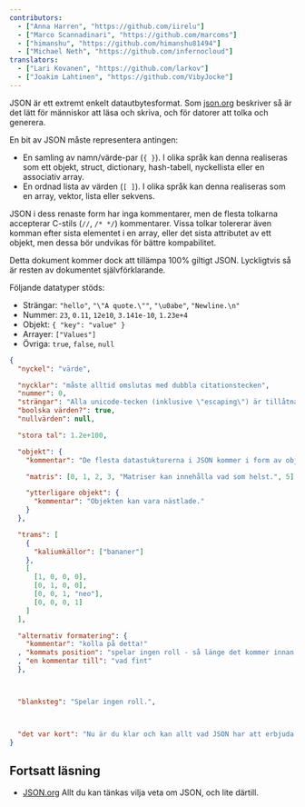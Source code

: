 ```yaml
---
contributors:
  - ["Anna Harren", "https://github.com/iirelu"]
  - ["Marco Scannadinari", "https://github.com/marcoms"]
  - ["himanshu", "https://github.com/himanshu81494"]
  - ["Michael Neth", "https://github.com/infernocloud"]
translators:
  - ["Lari Kovanen", "https://github.com/larkov"]
  - ["Joakim Lahtinen", "https://github.com/VibyJocke"]
---
```


JSON är ett extremt enkelt datautbytesformat. Som [json.org](http://json.org) beskriver så är det lätt för människor att läsa och skriva, och för datorer att tolka och generera.

En bit av JSON måste representera antingen:
* En samling av namn/värde-par (`{ }`). I olika språk kan denna realiseras som ett objekt, struct, dictionary, hash-tabell, nyckellista eller en associativ array.
* En ordnad lista av värden (`[ ]`). I olika språk kan denna realiseras som en array, vektor, lista eller sekvens.

JSON i dess renaste form har inga kommentarer, men de flesta tolkarna accepterar C-stils (`//`, `/* */`) kommentarer. Vissa tolkar tolererar även komman efter sista elementet i en array, eller det sista attributet av ett objekt, men dessa bör undvikas för bättre kompabilitet.

Detta dokument kommer dock att tillämpa 100% giltigt JSON. Lyckligtvis så är resten av dokumentet självförklarande.

Följande datatyper stöds:
* Strängar: `"hello"`, `"\"A quote.\""`, `"\u0abe"`, `"Newline.\n"`
* Nummer: `23`, `0.11`, `12e10`, `3.141e-10`, `1.23e+4`
* Objekt: `{ "key": "value" }`
* Arrayer: `["Values"]`
* Övriga: `true`, `false`, `null`

```json
{
  "nyckel": "värde",

  "nycklar": "måste alltid omslutas med dubbla citationstecken",
  "nummer": 0,
  "strängar": "Alla unicode-tecken (inklusive \"escaping\") är tillåtna.",
  "boolska värden?": true,
  "nullvärden": null,

  "stora tal": 1.2e+100,

  "objekt": {
    "kommentar": "De flesta datastukturerna i JSON kommer i form av objekt.",

    "matris": [0, 1, 2, 3, "Matriser kan innehålla vad som helst.", 5],

    "ytterligare objekt": {
      "kommentar": "Objekten kan vara nästlade."
    }
  },

  "trams": [
    {
      "kaliumkällor": ["bananer"]
    },
    [
      [1, 0, 0, 0],
      [0, 1, 0, 0],
      [0, 0, 1, "neo"],
      [0, 0, 0, 1]
    ]
  ],

  "alternativ formatering": {
    "kommentar": "kolla på detta!"
  , "kommats position": "spelar ingen roll - så länge det kommer innan värdet"
  , "en kommentar till": "vad fint"
  },



  "blanksteg": "Spelar ingen roll.",



  "det var kort": "Nu är du klar och kan allt vad JSON har att erbjuda."
}
```

## Fortsatt läsning

* [JSON.org](http://json.org/json-sv.html) Allt du kan tänkas vilja veta om JSON, och lite därtill.
